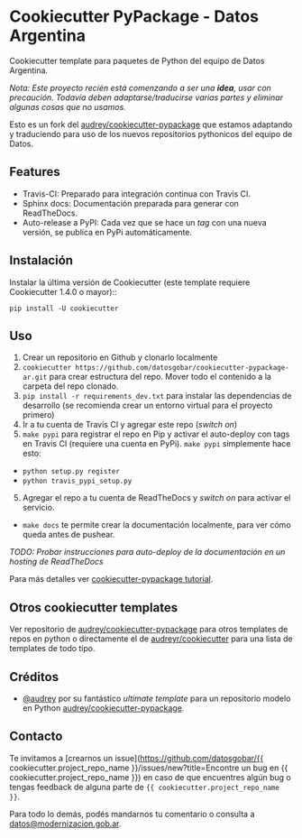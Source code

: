 # Cookiecutter PyPackage - Datos Argentina

Cookiecutter template para paquetes de Python del equipo de Datos Argentina.

*Nota: Este proyecto recién está comenzando a ser una **idea**, usar con precaución. Todavía deben adaptarse/traducirse varias partes y eliminar algunas cosas que no usamos.*

Esto es un fork del [audrey/cookiecutter-pypackage](https://github.com/audreyr/cookiecutter-pypackage/) que estamos adaptando y traduciendo para uso de los nuevos repositorios pythonicos del equipo de Datos.

## Features

* Travis-CI: Preparado para integración continua con Travis CI.
* Sphinx docs: Documentación preparada para generar con ReadTheDocs.
* Auto-release a PyPI: Cada vez que se hace un *tag* con una nueva versión, se publica en PyPi automáticamente.

## Instalación

Instalar la última versión de Cookiecutter (este template requiere
Cookiecutter 1.4.0 o mayor)::

    pip install -U cookiecutter

## Uso

1. Crear un repositorio en Github y clonarlo localmente
2. `cookiecutter https://github.com/datosgobar/cookiecutter-pypackage-ar.git` para crear estructura del repo. Mover todo el contenido a la carpeta del repo clonado.
2. `pip install -r requirements_dev.txt` para instalar las dependencias de desarrollo (se recomienda crear un entorno virtual para el proyecto primero)
3. Ir a tu cuenta de Travis CI y agregar este repo (*switch on*)
4. `make pypi` para registrar el repo en Pip y activar el auto-deploy con tags en Travis CI (requiere una cuenta en PyPi). `make pypi` simplemente hace esto:
  - `python setup.py register`
  - `python travis_pypi_setup.py`
5. Agregar el repo a tu cuenta de ReadTheDocs y *switch on* para activar el servicio.
  - `make docs` te permite crear la documentación localmente, para ver cómo queda antes de pushear.

*TODO: Probar instrucciones para auto-deploy de la documentación en un hosting de ReadTheDocs*

Para más detalles ver [cookiecutter-pypackage tutorial](https://cookiecutter-pypackage.readthedocs.io/en/latest/tutorial.html).

## Otros cookiecutter templates

Ver repositorio de [audrey/cookiecutter-pypackage](https://github.com/audreyr/cookiecutter-pypackage/) para otros templates de repos en python o directamente el de [audreyr/cookiecutter](https://github.com/audreyr/cookiecutter) para una lista de templates de todo tipo.

## Créditos

* [@audrey](https://github.com/audrey) por su fantástico *ultimate template* para un repositorio modelo en Python [audrey/cookiecutter-pypackage](https://github.com/audreyr/cookiecutter-pypackage/).

## Contacto

Te invitamos a [crearnos un issue](https://github.com/datosgobar/{{ cookiecutter.project_repo_name }}/issues/new?title=Encontre un bug en {{ cookiecutter.project_repo_name }}) en caso de que encuentres algún bug o tengas feedback de alguna parte de `{{ cookiecutter.project_repo_name }}`.

Para todo lo demás, podés mandarnos tu comentario o consulta a [datos@modernizacion.gob.ar](mailto:datos@modernizacion.gob.ar).
